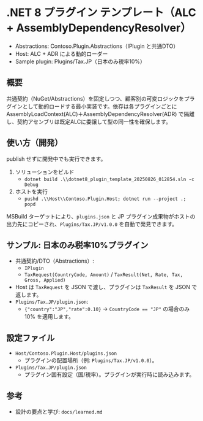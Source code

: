 # .NET 8 プラグイン テンプレート（ALC + AssemblyDependencyResolver）
- Abstractions: Contoso.Plugin.Abstractions（IPlugin と共通DTO）
- Host: ALC + ADR による動的ローダー
- Sample plugin: Plugins/Tax.JP（日本のみ税率10%）

## 概要
共通契約（NuGet/Abstractions）を固定しつつ、顧客別の可変ロジックをプラグインとして動的ロードする最小実装です。依存は各プラグインごとに AssemblyLoadContext(ALC)＋AssemblyDependencyResolver(ADR) で隔離し、契約アセンブリは既定ALCに委譲して型の同一性を確保します。

## 使い方（開発）
publish せずに開発中でも実行できます。

1) ソリューションをビルド
	 - `dotnet build .\\dotnet8_plugin_template_20250826_012854.sln -c Debug`
2) ホストを実行
	 - `pushd .\\Host\\Contoso.Plugin.Host; dotnet run --project .; popd`

MSBuild ターゲットにより、`plugins.json` と JP プラグイン成果物がホストの出力先にコピーされ、`Plugins/Tax.JP/v1.0.0` を自動で発見できます。

## サンプル: 日本のみ税率10%プラグイン
- 共通契約/DTO（Abstractions）:
	- `IPlugin`
	- `TaxRequest(CountryCode, Amount)` / `TaxResult(Net, Rate, Tax, Gross, Applied)`
- Host は `TaxRequest` を JSON で渡し、プラグインは `TaxResult` を JSON で返します。
- `Plugins/Tax.JP/plugin.json`:
	- `{"country":"JP","rate":0.10}` → `CountryCode == "JP"` の場合のみ 10% を適用します。

## 設定ファイル
- `Host/Contoso.Plugin.Host/plugins.json`
	- プラグインの配置場所（例: `Plugins/Tax.JP/v1.0.0`）。
- `Plugins/Tax.JP/plugin.json`
	- プラグイン固有設定（国/税率）。プラグインが実行時に読み込みます。

## 参考
- 設計の要点と学び: `docs/learned.md`
